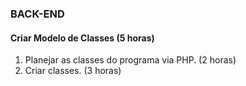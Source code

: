 



### BACK-END

#### Criar Modelo de Classes (5 horas)
1. Planejar as classes do programa via PHP. (2 horas)
2. Criar classes. (3 horas)



